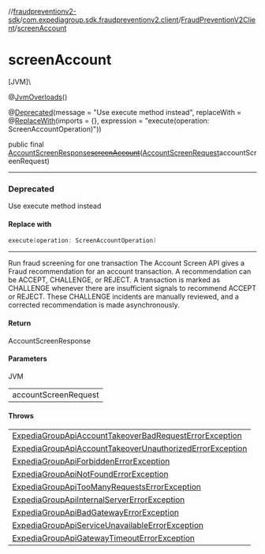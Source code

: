 //[fraudpreventionv2-sdk](../../../index.md)/[com.expediagroup.sdk.fraudpreventionv2.client](../index.md)/[FraudPreventionV2Client](index.md)/[screenAccount](screen-account.md)

# screenAccount

[JVM]\

@[JvmOverloads](https://kotlinlang.org/api/latest/jvm/stdlib/kotlin.jvm/-jvm-overloads/index.html)()

@[Deprecated](https://kotlinlang.org/api/latest/jvm/stdlib/kotlin/-deprecated/index.html)(message = &quot;Use execute method instead&quot;, replaceWith = @[ReplaceWith](https://kotlinlang.org/api/latest/jvm/stdlib/kotlin/-replace-with/index.html)(imports = {}, expression = &quot;execute(operation: ScreenAccountOperation)&quot;))

public final [AccountScreenResponse](../../com.expediagroup.sdk.fraudpreventionv2.models/-account-screen-response/index.md)[~~screenAccount~~](screen-account.md)([AccountScreenRequest](../../com.expediagroup.sdk.fraudpreventionv2.models/-account-screen-request/index.md)accountScreenRequest)

---

### Deprecated

Use execute method instead

#### Replace with

```kotlin
execute(operation: ScreenAccountOperation)
```
---

Run fraud screening for one transaction The Account Screen API gives a Fraud recommendation for an account transaction. A recommendation can be ACCEPT, CHALLENGE, or REJECT. A transaction is marked as CHALLENGE whenever there are insufficient signals to recommend ACCEPT or REJECT. These CHALLENGE incidents are manually reviewed, and a corrected recommendation is made asynchronously.

#### Return

AccountScreenResponse

#### Parameters

JVM

| |
|---|
| accountScreenRequest |

#### Throws

| |
|---|
| [ExpediaGroupApiAccountTakeoverBadRequestErrorException](../../com.expediagroup.sdk.fraudpreventionv2.models.exception/-expedia-group-api-account-takeover-bad-request-error-exception/index.md) |
| [ExpediaGroupApiAccountTakeoverUnauthorizedErrorException](../../com.expediagroup.sdk.fraudpreventionv2.models.exception/-expedia-group-api-account-takeover-unauthorized-error-exception/index.md) |
| [ExpediaGroupApiForbiddenErrorException](../../com.expediagroup.sdk.fraudpreventionv2.models.exception/-expedia-group-api-forbidden-error-exception/index.md) |
| [ExpediaGroupApiNotFoundErrorException](../../com.expediagroup.sdk.fraudpreventionv2.models.exception/-expedia-group-api-not-found-error-exception/index.md) |
| [ExpediaGroupApiTooManyRequestsErrorException](../../com.expediagroup.sdk.fraudpreventionv2.models.exception/-expedia-group-api-too-many-requests-error-exception/index.md) |
| [ExpediaGroupApiInternalServerErrorException](../../com.expediagroup.sdk.fraudpreventionv2.models.exception/-expedia-group-api-internal-server-error-exception/index.md) |
| [ExpediaGroupApiBadGatewayErrorException](../../com.expediagroup.sdk.fraudpreventionv2.models.exception/-expedia-group-api-bad-gateway-error-exception/index.md) |
| [ExpediaGroupApiServiceUnavailableErrorException](../../com.expediagroup.sdk.fraudpreventionv2.models.exception/-expedia-group-api-service-unavailable-error-exception/index.md) |
| [ExpediaGroupApiGatewayTimeoutErrorException](../../com.expediagroup.sdk.fraudpreventionv2.models.exception/-expedia-group-api-gateway-timeout-error-exception/index.md) |
